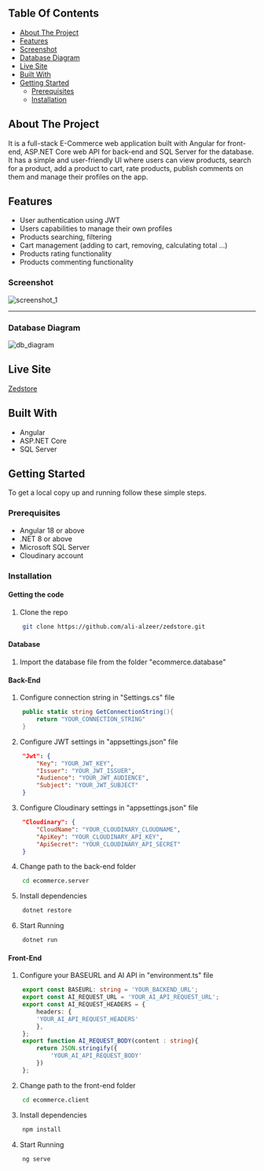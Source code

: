 <br/>

## Table Of Contents

- [About The Project](#about-the-project)
- [Features](#features)
- [Screenshot](#screenshot)
- [Database Diagram](#database-diagram)
- [Live Site](#live-site)
- [Built With](#built-with)
- [Getting Started](#getting-started)
  - [Prerequisites](#prerequisites)
  - [Installation](#installation)

## About The Project

It is a full-stack E-Commerce web application built with Angular for front-end, ASP.NET Core web API for back-end and SQL Server for the database.
It has a simple and user-friendly UI where users can view products, search for a product, add a product to cart, rate products, publish comments on them and manage their profiles on the app.

## Features

- User authentication using JWT
- Users capabilities to manage their own profiles
- Products searching, filtering
- Cart management (adding to cart, removing, calculating total ...)
- Products rating functionality
- Products commenting functionality

### Screenshot

![screenshot_1](https://res.cloudinary.com/alzeerecommerce/image/upload/v1736689294/z_jylljd.gif)

<hr />

### Database Diagram

![db_diagram](https://res.cloudinary.com/alzeerecommerce/image/upload/v1736688856/zedstore_diagram_scbstl.png)

## Live Site

[Zedstore](http://zedstore.tryasp.net)

## Built With

- Angular
- ASP.NET Core
- SQL Server

## Getting Started

To get a local copy up and running follow these simple steps.

### Prerequisites

- Angular 18 or above
- .NET 8 or above
- Microsoft SQL Server
- Cloudinary account

### Installation

#### Getting the code

1. Clone the repo

```sh
    git clone https://github.com/ali-alzeer/zedstore.git
```

#### Database

1. Import the database file from the folder "ecommerce.database"

#### Back-End

1. Configure connection string in "Settings.cs" file

```cs
    public static string GetConnectionString(){
        return "YOUR_CONNECTION_STRING"
    }
```

2. Configure JWT settings in "appsettings.json" file

```json
    "Jwt": {
        "Key": "YOUR_JWT_KEY",
        "Issuer": "YOUR_JWT_ISSUER",
        "Audience": "YOUR_JWT_AUDIENCE",
        "Subject": "YOUR_JWT_SUBJECT"
    }
```

3. Configure Cloudinary settings in "appsettings.json" file

```json
    "Cloudinary": {
        "CloudName": "YOUR_CLOUDINARY_CLOUDNAME",
        "ApiKey": "YOUR_CLOUDINARY_API_KEY",
        "ApiSecret": "YOUR_CLOUDINARY_API_SECRET"
    }
```

4. Change path to the back-end folder

```sh
    cd ecommerce.server
```

5. Install dependencies

```sh
    dotnet restore
```

6. Start Running

```sh
    dotnet run
```

#### Front-End

1. Configure your BASEURL and AI API in "environment.ts" file

```ts
    export const BASEURL: string = 'YOUR_BACKEND_URL';
    export const AI_REQUEST_URL = 'YOUR_AI_API_REQUEST_URL';
    export const AI_REQUEST_HEADERS = {
        headers: {
        'YOUR_AI_API_REQUEST_HEADERS'
        },
    };
    export function AI_REQUEST_BODY(content : string){ 
        return JSON.stringify({
            'YOUR_AI_API_REQUEST_BODY'
        })    
    };
```

2. Change path to the front-end folder

```sh
    cd ecommerce.client
```

3. Install dependencies

```sh
    npm install
```

4. Start Running

```sh
    ng serve
```
